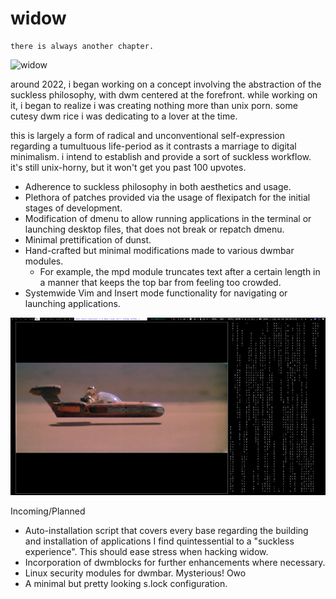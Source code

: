 # widow

```
there is always another chapter. 
```
![widow](https://media.discordapp.net/attachments/1247712435369021511/1295538505312632874/Screenshot_20241014_002017.png?ex=6710fe01&is=670fac81&hm=cc0c63b309bb1e1eb4157551565d22b152945c775d77e38caf4e31835bc49825&=&format=webp&quality=lossless&width=1108&height=623)


around 2022, i began working on a concept involving the abstraction of the suckless philosophy, with dwm centered at the forefront. while working on it, i began to realize i was creating nothing more than unix porn. some cutesy dwm rice i was dedicating to a lover at the time.

this is largely a form of radical and unconventional self-expression regarding a tumultuous life-period as it contrasts a marriage to digital minimalism. i intend to establish and provide a sort of suckless workflow. it's still unix-horny, but it won't get you past 100 upvotes.

* Adherence to suckless philosophy in both aesthetics and usage.
* Plethora of patches provided via the usage of flexipatch for the initial stages of development.
* Modification of dmenu to allow running applications in the terminal or launching desktop files, that does not break or repatch dmenu.
* Minimal prettification of dunst. 
* Hand-crafted but minimal modifications made to various dwmbar modules.
  * For example, the mpd module truncates text after a certain length in a manner that keeps the top bar from feeling too crowded.  
* Systemwide Vim and Insert mode functionality for navigating or launching applications.

![widow1](https://github.com/seraphgrid/widow/blob/main/widow1.png)
  
Incoming/Planned

* Auto-installation script that covers every base regarding the building and installation of applications I find quintessential to a "suckless experience". This should ease stress when hacking widow.
* Incorporation of dwmblocks for further enhancements where necessary.
* Linux security modules for dwmbar. Mysterious! Owo
* A minimal but pretty looking s.lock configuration.

